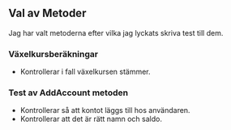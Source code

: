 ## Val av Metoder
Jag har valt metoderna efter vilka jag lyckats skriva test till dem. 

### Växelkursberäkningar
- Kontrollerar i fall växelkursen stämmer. 

### Test av AddAccount metoden
- Kontrollerar så att kontot läggs till hos användaren.
- Kontrollerar att det är rätt namn och saldo. 






